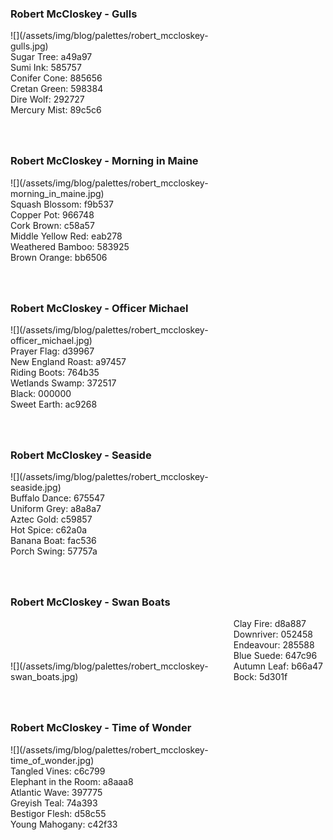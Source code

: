 <style>
div.palette_image {
  display: inline-block;
  width: 70%;
  max-width: 100%;
}

div.palette_colors {
  display: inline-block;
  width: auto;
  min-width: 100px;
  margin-bottom: 40px;
}
</style>

### Robert McCloskey - Gulls
<div class="palette_image" markdown="span">![](/assets/img/blog/palettes/robert_mccloskey-gulls.jpg)</div>
<div class="palette_colors">Sugar Tree: a49a97<br>Sumi Ink: 585757<br>Conifer Cone: 885656<br>Cretan Green: 598384<br>Dire Wolf: 292727<br>Mercury Mist: 89c5c6</div>


### Robert McCloskey - Morning in Maine
<div class="palette_image" markdown="span">![](/assets/img/blog/palettes/robert_mccloskey-morning_in_maine.jpg)</div>
<div class="palette_colors">Squash Blossom: f9b537<br>Copper Pot: 966748<br>Cork Brown: c58a57<br>Middle Yellow Red: eab278<br>Weathered Bamboo: 583925<br>Brown Orange: bb6506</div>


### Robert McCloskey - Officer Michael
<div class="palette_image" markdown="span">![](/assets/img/blog/palettes/robert_mccloskey-officer_michael.jpg)</div>
<div class="palette_colors">Prayer Flag: d39967<br>New England Roast: a97457<br>Riding Boots: 764b35<br>Wetlands Swamp: 372517<br>Black: 000000<br>Sweet Earth: ac9268</div>


### Robert McCloskey - Seaside
<div class="palette_image" markdown="span">![](/assets/img/blog/palettes/robert_mccloskey-seaside.jpg)</div>
<div class="palette_colors">Buffalo Dance: 675547<br>Uniform Grey: a8a8a7<br>Aztec Gold: c59857<br>Hot Spice: c62a0a<br>Banana Boat: fac536<br>Porch Swing: 57757a</div>


### Robert McCloskey - Swan Boats
<div class="palette_image" markdown="span">![](/assets/img/blog/palettes/robert_mccloskey-swan_boats.jpg)</div>
<div class="palette_colors">Clay Fire: d8a887<br>Downriver: 052458<br>Endeavour: 285588<br>Blue Suede: 647c96<br>Autumn Leaf: b66a47<br>Bock: 5d301f</div>


### Robert McCloskey - Time of Wonder
<div class="palette_image" markdown="span">![](/assets/img/blog/palettes/robert_mccloskey-time_of_wonder.jpg)</div>
<div class="palette_colors">Tangled Vines: c6c799<br>Elephant in the Room: a8aaa8<br>Atlantic Wave: 397775<br>Greyish Teal: 74a393<br>Bestigor Flesh: d58c55<br>Young Mahogany: c42f33</div>


